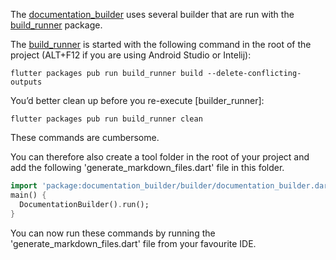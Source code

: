 [//]: # (This file was generated from: doc/template/05-Generating-Documentation-Files.mdt using the documentation_builder package on: 2021-09-15 07:44:17.158406.)
<a id='lib-builder-documentation-builder-dart-documentationbuilder-run'></a>The [documentation_builder](https://pub.dev/packages/documentation_builder) uses several builder that are run with the [build_runner](https://pub.dev/packages/build_runner) package.

The [build_runner](https://pub.dev/packages/build_runner) is started with the following command in the root of the project (ALT+F12 if you are using Android Studio or Intelij):
```
flutter packages pub run build_runner build --delete-conflicting-outputs
```

You’d better clean up before you re-execute [builder_runner]:
```
flutter packages pub run build_runner clean
```


These commands are cumbersome.

You can therefore also create a tool folder in the root of your project and add the following 'generate_markdown_files.dart' file in this folder.

<a id='tool-generate-markdown-files-dart'></a>
```dart
import 'package:documentation_builder/builder/documentation_builder.dart';main() {
  DocumentationBuilder().run();
}
```


You can now run these commands by running the 'generate_markdown_files.dart' file from your favourite IDE.